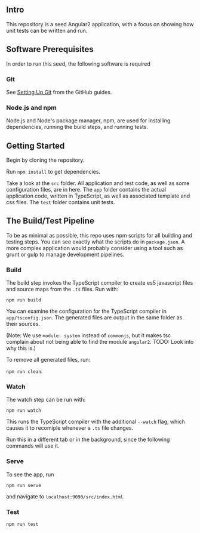 ## Intro

This repository is a seed Angular2 application, with a focus on showing how
unit tests can be written and run.

## Software Prerequisites

In order to run this seed, the following software is required

### Git

See [Setting Up Git](https://help.github.com/articles/set-up-git/) from the GitHub guides.

### Node.js and npm

Node.js and Node's package manager, npm, are used for installing dependencies,
running the build steps, and running tests.


## Getting Started

Begin by cloning the repository.

Run `npm install` to get dependencies.

Take a look at the `src` folder. All application and test code, as well as
some configuration files, are in here. The `app` folder contains the actual
application code, written in TypeScript, as well as associated template and
css files. The `test` folder contains unit tests.

## The Build/Test Pipeline

To be as minimal as possible, this repo uses npm scripts for all building
and testing steps. You can see exactly what the scripts do in `package.json`. A
more complex application would probably consider using a tool such as grunt
or gulp to manage development pipelines.

### Build

The build step invokes the TypeScript compiler to create es5 javascript
files and source maps from the `.ts` files. Run with:

`npm run build`

You can examine the configuration for the TypeScript compiler in `app/tsconfig.json`.
The generated files are output in the same folder as their sources.

(Note: We use `module: system` instead of `commonjs`, but it makes tsc complain
about not being able to find the module `angular2`. TODO: Look into why this is.)

To remove all generated files, run:

`npm run clean`.

### Watch

The watch step can be run with:

`npm run watch`

This runs the TypeScript compiler with the additional `--watch` flag, which causes
it to recomiple whenever a `.ts` file changes.

Run this in a different tab or in the background, since the following commands
will use it.

### Serve

To see the app, run

`npm run serve`

and navigate to `localhost:9090/src/index.html`.

### Test

`npm run test`
